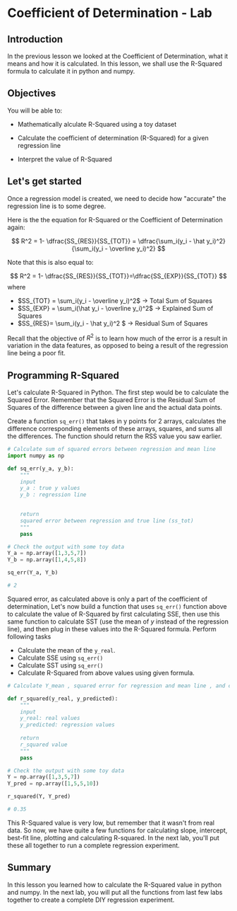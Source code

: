
# Coefficient of Determination - Lab

## Introduction
In the previous lesson we looked at the Coefficient of Determination, what it means and how it is calculated. In this lesson, we shall use the R-Squared formula to calculate it in python and numpy. 

## Objectives

You will be able to:

* Mathematically alculate R-Squared using a toy dataset

* Calculate the coefficient of determination (R-Squared) for a given regression line

* Interpret the value of R-Squared


## Let's get started

Once a regression model is created, we need to decide how "accurate" the regression line is to some degree. 


Here is the the equation for R-Squared or the Coefficient of Determination again: 

$$ R^2 = 1- \dfrac{SS_{RES}}{SS_{TOT}} = \dfrac{\sum_i(y_i - \hat y_i)^2}{\sum_i(y_i - \overline y_i)^2} $$
 
 Note that this is also equal to:

$$ R^2 = 1- \dfrac{SS_{RES}}{SS_{TOT}}=\dfrac{SS_{EXP}}{SS_{TOT}} $$
where

- $SS_{TOT} = \sum_i(y_i - \overline y_i)^2$ $\rightarrow$ Total Sum of Squares  
-  $SS_{EXP} = \sum_i(\hat y_i - \overline y_i)^2$ $\rightarrow$  Explained Sum of Squares
- $SS_{RES}= \sum_i(y_i - \hat y_i)^2 $ $\rightarrow$ Residual Sum of Squares

Recall that the objective of $R^2$ is to learn how much of the error is a result in variation in the data features, as opposed to being a result of the regression line being a poor fit.

## Programming R-Squared

Let's calculate R-Squared in Python. The first step would be to calculate the Squared Error. Remember that the Squared Error is the Residual Sum of Squares of the difference between a given line and the actual data points.

Create a function `sq_err()` that takes in y points for 2 arrays, calculates the difference corresponding elements of these arrays, squares, and sums all the differences. The function should return the RSS value you saw earlier.


```python
# Calculate sum of squared errors between regression and mean line 
import numpy as np

def sq_err(y_a, y_b):
    """
    input
    y_a : true y values
    y_b : regression line

    
    return
    squared error between regression and true line (ss_tot)
    """
    pass

# Check the output with some toy data
Y_a = np.array([1,3,5,7])
Y_b = np.array([1,4,5,8])

sq_err(Y_a, Y_b)

# 2
```

Squared error, as calculated above is only a part of the coefficient of determination, Let's now build a function that uses `sq_err()` function above to calculate the value of R-Squared by first calculating SSE, then use this same function to calculate SST (use the mean of $y$ instead of the regression line), and then plug in these values into the R-Squared formula. Perform following tasks
* Calculate the mean of the `y_real`.
* Calculate SSE using `sq_err()`
* Calculate SST using `sq_err()`
* Calculate R-Squared from above values using given formula. 



```python
# Calculate Y_mean , squared error for regression and mean line , and calculate r-squared

def r_squared(y_real, y_predicted):
    """
    input
    y_real: real values
    y_predicted: regression values
    
    return
    r_squared value
    """
    pass

# Check the output with some toy data
Y = np.array([1,3,5,7])
Y_pred = np.array([1,5,5,10])

r_squared(Y, Y_pred)

# 0.35
```

This R-Squared value is very low, but remember that it wasn't from real data. So now, we have quite a few functions for calculating slope, intercept, best-fit line, plotting and calculating R-squared. In the next lab, you'll put these all together to run a complete regression experiment.

## Summary
In this lesson you learned how to calculate the R-Squared value in python and numpy. In the next lab, you will put all the functions from last few labs together to create a complete DIY regression experiment. 
